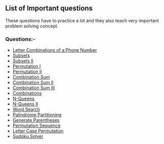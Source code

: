 ## List of Important questions

These questions have to practice a lot and they also teach very important problem 
solving concept.

### Questions:-
- [Letter Combinations of a Phone Number](LetterCombinationsofaPhoneNumber.java)
- [Subsets](Subsets.java)
- [Subsets II](SubsetsII.java)
- [Permutation I](PermutationsI.java)
- [Permutation II](PermutationsII.java)
- [Combination Sum](CombinationSum.java)
- [Combination Sum II](CombinationSumII.java)
- [Combination Sum III](CombinationSumIII.java)
- [Combinations](Combinations.java)
- [N-Queens](N-Queens.java)
- [N-Queens II](N-QueensII.java)
- [Word Search](WordSearch.java)
- [Palindrome Partitioning](PalindromePartitioning.java)
- [Generate Parentheses](GenerateParentheses.java)
- [Permutation Sequence](PermutationSequence.java)
- [Letter Case Permutation](LetterCasePermutation.java)
- [Sudoku Solver](SudokuSolver.java)

